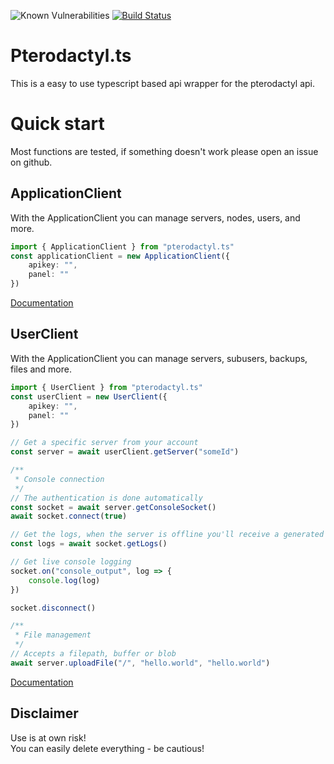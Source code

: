 ![Known Vulnerabilities](https://snyk.io/test/github/BothimTV/PterodactykAPI/badge.svg)
[![Build Status](https://github.com/BothimTV/PterodactylAPI/actions/workflows/build.yml/badge.svg)](https://github.com/BothimTV/PterodactylAPI/actions/workflows/main.yml)

# Pterodactyl.ts
This is a easy to use typescript based api wrapper for the pterodactyl api.

# Quick start
Most functions are tested, if something doesn't work please open an issue on github.

## ApplicationClient
With the ApplicationClient you can manage servers, nodes, users, and more.
```ts
import { ApplicationClient } from "pterodactyl.ts"
const applicationClient = new ApplicationClient({
    apikey: "",
    panel: ""
})
```
[Documentation](https://pterots.bothimtv.com/classes/ApplicationClient.html)

## UserClient
With the ApplicationClient you can manage servers, subusers, backups, files and more.
```ts
import { UserClient } from "pterodactyl.ts"
const userClient = new UserClient({
    apikey: "",
    panel: ""
})
```
```ts
// Get a specific server from your account
const server = await userClient.getServer("someId")

/**
 * Console connection
 */ 
// The authentication is done automatically
const socket = await server.getConsoleSocket()
await socket.connect(true)

// Get the logs, when the server is offline you'll receive a generated log message 
const logs = await socket.getLogs()

// Get live console logging
socket.on("console_output", log => {
    console.log(log)
})

socket.disconnect()

/**
 * File management
 */
// Accepts a filepath, buffer or blob
await server.uploadFile("/", "hello.world", "hello.world")
```
[Documentation](https://pterots.bothimtv.com/classes/UserClient.html)

## Disclaimer
Use is at own risk!  
You can easily delete everything - be cautious!